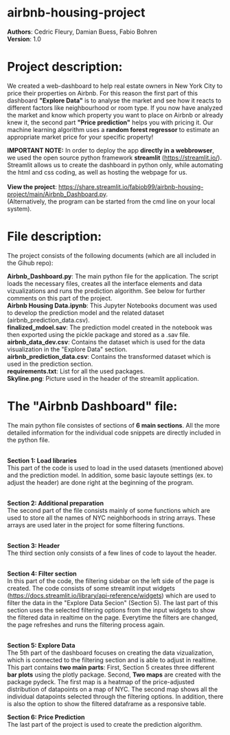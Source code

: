 # airbnb-housing-project

**Authors**: Cedric Fleury, Damian Buess, Fabio Bohren<br>
**Version**: 1.0

# Project description: 
We created a web-dashboard to help real estate owners in New York City to price their properties on Airbnb.
For this reason the first part of this dashboard **"Explore Data"** is to analyse the market and see how it reacts to different factors like neighbourhood or room type. If you now have analyzed the market and know which property you want to place on Airbnb or already knew it, the second part **"Price prediction"** helps you with pricing it. Our machine learning algorithm uses a **random forest regressor** to estimate an appropriate market price for your specific property!

**IMPORTANT NOTE:** In order to deploy the app **directly in a webbrowser**, we used the open source python framework **streamlit** (https://streamlit.io/). Streamlit allows us to create the dashboard in python only, while automating the html and css coding, as well as hosting the webpage for us.<br> 
<br> 
**View the project**: https://share.streamlit.io/fabiob99/airbnb-housing-project/main/Airbnb_Dashboard.py. <br>
(Alternatively, the program can be started from the cmd line on your local system).

# File description:
The project consists of the following documents (which are all included in the Gihub repo):<br>

**Airbnb_Dashboard.py**: The main python file for the application. The script loads the necessary files, creates all the interface elements and data vizualizations and runs the prediction algorithm. See below for further comments on this part of the project. <br>
**Airbnb Housing Data.ipynb**: This Jupyter Notebooks document was used to develop the prediction model and the related dataset (airbnb_prediction_data.csv).<br>
**finalized_mdoel.sav**: The prediction model created in the notebook was then exported using the pickle package and stored as a .sav file.<br>
**airbnb_data_dev.csv**: Contains the dataset which is used for the data visualization in the "Explore Data" section. <br>
**airbnb_prediction_data.csv**: Contains the transformed dataset which is used in the prediction section. <br>
**requirements.txt**: List for all the used packages.<br>
**Skyline.png**: Picture used in the header of the streamlit application.<br>

# The "Airbnb Dashboard" file:
The main python file consistes of sections of **6 main sections**. All the more detailed information for the individual code snippets are directly included in the python file.<br>
<br>

**Section 1: Load libraries**<br>
This part of the code is used to load in the used datasets (mentioned above) and the prediction model. In addition, some basic layoute settings (ex. to adjust the header) are done right at the beginning of the program.<br>
<br>

**Section 2: Additional preparation**<br>
The second part of the file consists mainly of some functions which are used to store all the names of NYC neighborhoods in string arrays. These arrays are used later in the project for some filtering functions.<br>
<br>

**Section 3: Header**<br>
The third section only consists of a few lines of code to layout the header.<br>
<br>

**Section 4: Filter section**<br>
In this part of the code, the filtering sidebar on the left side of the page is created. The code consists of some streamlit input widgets (https://docs.streamlit.io/library/api-reference/widgets) which are used to filter the data in the "Explore Data Secion" (Section 5). The last part of this section uses the selected filtering options from the input widgets to show the filtered data in realtime on the page. Everytime the filters are changed, the page refreshes and runs the filtering process again.<br>
<br>

**Section 5: Explore Data**<br>
The 5th part of the dashboard focuses on creating the data vizualization, which is connected to the filtering section and is able to adjust in realtime. This part contains **two main parts**: First, Section 5 creates three different **bar plots** using the plotly package. Second, **Two maps** are created with the package pydeck. The first map is a heatmap of the price-adjusted distribution of datapoints on a map of NYC. The second map shows all the individual datapoints selected through the filtering options. In addition, there is also the option to show the filtered dataframe as a responsive table.
<br>

**Section 6: Price Prediction**<br>
The last part of the project is used to create the prediction algorithm.  



